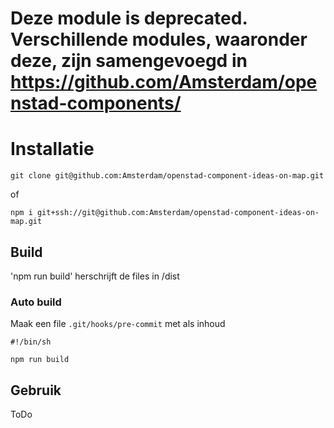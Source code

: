 # Deze module is deprecated. Verschillende modules, waaronder deze, zijn samengevoegd in https://github.com/Amsterdam/openstad-components/

# Installatie

```git clone git@github.com:Amsterdam/openstad-component-ideas-on-map.git```

of

```npm i git+ssh://git@github.com:Amsterdam/openstad-component-ideas-on-map.git```

## Build

'npm run build' herschrijft de files in /dist

### Auto build

Maak een file `.git/hooks/pre-commit` met als inhoud

```
#!/bin/sh

npm run build
```

## Gebruik

ToDo
